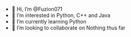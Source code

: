- 👋 Hi, I’m @Fuzion071
- 👀 I’m interested in Python, C++ and Java
- 🌱 I’m currently learning Python
- 💞️ I’m looking to collaborate on Nothing thus far

<!---
Fuzion071/Fuzion071 is a ✨ special ✨ repository because its `README.md` (this file) appears on your GitHub profile.
You can click the Preview link to take a look at your changes.
--->
